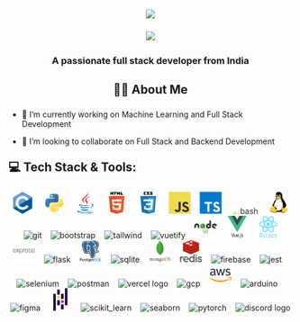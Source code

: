 <div align="center">
  <img  align="center" width="1000"src="https://user-images.githubusercontent.com/94922914/233506434-36031a8f-41f2-4c8d-9252-3624edfb0953.gif"/>

  ###

  <img width="1000" src="https://readme-typing-svg.herokuapp.com?font=JetBrains+Mono&weight=600&size=30&duration=3000&color=d2a8ff&width=535&lines=Hello+there%2C+I'm+Ketan+Saini++%F0%9F%91%8B;Let's+Connect!"/>
</div>

###

<h3 align="center">A passionate full stack developer from India</h3>

<h2 align="center">👩‍💻  About Me</h2>

###

<!-- <p align="left"> <img src="https://komarev.com/ghpvc/?username=ketan1406&label=Profile%20views&color=0e75b6&style=flat" alt="ketan1406" /> </p> -->

- 🔭 I’m currently working on Machine Learning and Full Stack Development

- 👯 I’m looking to collaborate on Full Stack and Backend Development

###

<h2 style="display: inline;">💻 Tech Stack & Tools:</h2>

###

<div align="center" class="icon-container">

  <img src="https://raw.githubusercontent.com/devicons/devicon/master/icons/c/c-original.svg" alt="c" width="40px" height="40px"/>&nbsp;&nbsp;&nbsp;
  <img src="https://raw.githubusercontent.com/devicons/devicon/master/icons/python/python-original.svg" alt="python" width="40px" height="40px"/>&nbsp;&nbsp;&nbsp;
  <img src="https://raw.githubusercontent.com/devicons/devicon/master/icons/java/java-original.svg" alt="java" width="40px" height="40px"/>&nbsp;&nbsp;&nbsp;
  <img src="https://raw.githubusercontent.com/devicons/devicon/master/icons/html5/html5-original-wordmark.svg" alt="html5" width="40px" height="40px"/>&nbsp;&nbsp;&nbsp;
  <img src="https://raw.githubusercontent.com/devicons/devicon/master/icons/css3/css3-original-wordmark.svg" alt="css3" width="40px" height="40px"/>&nbsp;&nbsp;&nbsp;
  <img src="https://raw.githubusercontent.com/devicons/devicon/master/icons/javascript/javascript-original.svg" alt="javascript" width="40px" height="40px"/>&nbsp;&nbsp;&nbsp;
  <img src="https://raw.githubusercontent.com/devicons/devicon/master/icons/typescript/typescript-original.svg" alt="typescript" width="40px" height="40px"/>&nbsp;&nbsp;&nbsp;
  <img src="https://cdn.jsdelivr.net/gh/devicons/devicon/icons/bash/bash-original.svg" alt="bash" width="40px" height="40px" style="filter: brightness(2);"/>&nbsp;&nbsp;&nbsp;
  <img src="https://raw.githubusercontent.com/devicons/devicon/master/icons/linux/linux-original.svg" alt="linux" width="40px" height="40px"/>&nbsp;&nbsp;&nbsp;
  <img src="https://www.vectorlogo.zone/logos/git-scm/git-scm-icon.svg" alt="git" width="40px" height="40px"/>&nbsp;&nbsp;&nbsp; 
  <img src="https://camo.githubusercontent.com/76d139c63b8817582a8948b587a2d66b8a5796dc0f7df13c58f1259e88e9226e/68747470733a2f2f63646e2e73696d706c6569636f6e732e6f72672f626f6f7473747261702f373935324233" alt="bootstrap" width="40px" height="40px"/>&nbsp;&nbsp;&nbsp;
  <img src="https://www.vectorlogo.zone/logos/tailwindcss/tailwindcss-icon.svg" alt="tailwind" width="40px" height="40px"/>&nbsp;&nbsp;&nbsp;
  <img src="https://bestofjs.org/logos/vuetify.svg" alt="vuetify" width="40px" height="40px"/>&nbsp;&nbsp;&nbsp;
  <img src="https://raw.githubusercontent.com/devicons/devicon/master/icons/nodejs/nodejs-original-wordmark.svg" alt="nodejs" width="40px" height="40px"/>&nbsp;&nbsp;&nbsp; 
  <img src="https://raw.githubusercontent.com/devicons/devicon/master/icons/vuejs/vuejs-original-wordmark.svg" alt="vuejs" width="40px" height="40px"/>&nbsp;&nbsp;&nbsp;
  <img src="https://raw.githubusercontent.com/devicons/devicon/master/icons/react/react-original-wordmark.svg" alt="react" width="40px" height="40px"/>&nbsp;&nbsp;&nbsp; 
  <img src="https://raw.githubusercontent.com/devicons/devicon/master/icons/express/express-original-wordmark.svg" alt="express" width="40px" height="40px"/>&nbsp;&nbsp;&nbsp;
  <img src="https://www.vectorlogo.zone/logos/pocoo_flask/pocoo_flask-icon.svg" alt="flask" width="40px" height="40px"/>&nbsp;&nbsp;&nbsp; 
  <img src="https://raw.githubusercontent.com/devicons/devicon/master/icons/postgresql/postgresql-original-wordmark.svg" alt="postgresql" width="40px" height="40px"/>&nbsp;&nbsp;&nbsp; 
  <img src="https://www.vectorlogo.zone/logos/sqlite/sqlite-icon.svg" alt="sqlite" width="40px" height="40px"/>&nbsp;&nbsp;&nbsp;
  <img src="https://raw.githubusercontent.com/devicons/devicon/master/icons/mongodb/mongodb-original-wordmark.svg" alt="mongodb" width="40px" height="40px"/>&nbsp;&nbsp;&nbsp;
  <img src="https://raw.githubusercontent.com/devicons/devicon/master/icons/redis/redis-original-wordmark.svg" alt="redis" width="40px" height="40px"/>&nbsp;&nbsp;&nbsp;
  <img src="https://www.vectorlogo.zone/logos/firebase/firebase-icon.svg" alt="firebase" width="40px" height="40px"/>&nbsp;&nbsp;&nbsp;
  <img src="https://www.vectorlogo.zone/logos/jestjsio/jestjsio-icon.svg" alt="jest" width="40px" height="40px"/>&nbsp;&nbsp;&nbsp;
  <img src="https://raw.githubusercontent.com/detain/svg-logos/780f25886640cef088af994181646db2f6b1a3f8/svg/selenium-logo.svg" alt="selenium" width="40px" height="40px"/>&nbsp;&nbsp;&nbsp;
  <img src="https://www.vectorlogo.zone/logos/getpostman/getpostman-icon.svg" alt="postman" width="40px" height="40px"/>&nbsp;&nbsp;&nbsp;
  <img src="https://skillicons.dev/icons?i=vercel" alt="vercel logo" width="40px" height="40p"/>&nbsp;&nbsp;&nbsp;
  <img src="https://www.vectorlogo.zone/logos/google_cloud/google_cloud-icon.svg" alt="gcp" width="40px" height="40px"/>&nbsp;&nbsp;&nbsp;
  <img src="https://raw.githubusercontent.com/devicons/devicon/master/icons/amazonwebservices/amazonwebservices-original-wordmark.svg" alt="aws" width="40px" height="40px"/>&nbsp;&nbsp;&nbsp;
  <img src="https://cdn.worldvectorlogo.com/logos/arduino-1.svg" alt="arduino" width="40px" height="40px"/>&nbsp;&nbsp;&nbsp;
  <img src="https://www.vectorlogo.zone/logos/figma/figma-icon.svg" alt="figma" width="40px" height="40px"/>&nbsp;&nbsp;&nbsp;
  <img src="https://raw.githubusercontent.com/devicons/devicon/2ae2a900d2f041da66e950e4d48052658d850630/icons/pandas/pandas-original.svg" alt="pandas" width="40px" height="40px"/>&nbsp;&nbsp;&nbsp;
  <img src="https://upload.wikimedia.org/wikipedia/commons/0/05/Scikit_learn_logo_small.svg" alt="scikit_learn" width="40px" height="40px"/>&nbsp;&nbsp;&nbsp;
  <img src="https://seaborn.pydata.org/_images/logo-mark-lightbg.svg" alt="seaborn" width="40px" height="40px"/>&nbsp;&nbsp;&nbsp;
  <img src="https://www.vectorlogo.zone/logos/pytorch/pytorch-icon.svg" alt="pytorch" width="40px" height="40px"/>&nbsp;&nbsp;&nbsp;
  <img src="https://cdn.simpleicons.org/discord/5865F2" alt="discord logo" width="40px" height="40p"/>&nbsp;&nbsp;&nbsp;

</div>